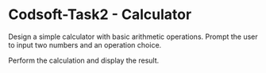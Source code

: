 # Codsoft-Task2 - Calculator

Design a simple calculator with basic arithmetic operations.
Prompt the user to input two numbers and an operation choice.

Perform the calculation and display the result.
